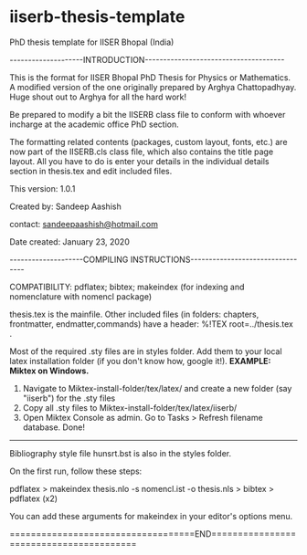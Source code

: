 # iiserb-thesis-template
PhD thesis template for IISER Bhopal (India)

--------------------INTRODUCTION--------------------------------------

This is the format for IISER Bhopal PhD Thesis for Physics or Mathematics.
A modified version of the one originally prepared by Arghya Chattopadhyay. Huge shout out to Arghya for all the hard work!

Be prepared to modify a bit the IISERB class file to conform with whoever incharge at the academic office PhD section. 

The formatting related contents (packages, custom layout, fonts, etc.) are now part of the IISERB.cls class file, which also contains the title page layout. 
All you have to do is enter your details in the individual details section in thesis.tex and edit included files. 

This version: 1.0.1 

Created by: Sandeep Aashish 

contact: sandeepaashish@hotmail.com

Date created: January 23, 2020

--------------------COMPILING INSTRUCTIONS---------------------------------

COMPATIBILITY: pdflatex; bibtex; makeindex (for indexing and nomenclature with nomencl package)

thesis.tex is the mainfile. Other included files (in folders: chapters, frontmatter, endmatter,commands) have a header: %!TEX root=../thesis.tex .

Most of the required .sty files are in styles folder. Add them to your local latex installation folder (if you don't know how, google it!). 
**********EXAMPLE: Miktex on Windows.**********
1. Navigate to Miktex-install-folder/tex/latex/ and create a new folder (say "iiserb") for the .sty files
2. Copy all .sty files to Miktex-install-folder/tex/latex/iiserb/
3. Open Miktex Console as admin. Go to Tasks > Refresh filename database.
Done!
***********************************************

Bibliography style file hunsrt.bst is also in the styles folder.

On the first run, follow these steps:

pdflatex > makeindex thesis.nlo -s nomencl.ist -o thesis.nls > bibtex > pdflatex (x2)

You can add these arguments for makeindex in your editor's options menu.

===================================END========================================
